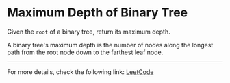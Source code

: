 <h1>Maximum Depth of Binary Tree</h1>

<p>Given the <code>root</code> of a binary tree, return its maximum depth.</p>

<p>A binary tree's maximum depth is the number of nodes along the longest path from the root node down to the farthest leaf node.</p>

<hr>
<p>For more details, check the following link: <a href="https://leetcode.com/problems/maximum-depth-of-binary-tree/">LeetCode</a></p>




